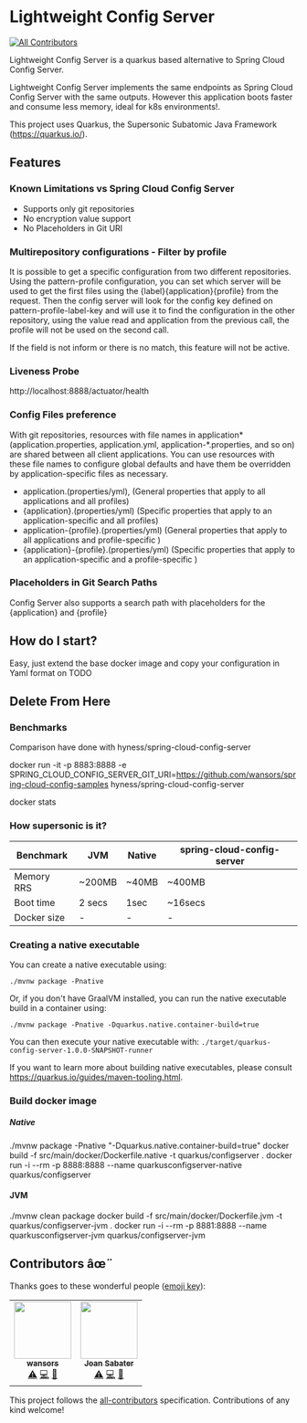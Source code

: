 # Lightweight Config Server
<!-- ALL-CONTRIBUTORS-BADGE:START - Do not remove or modify this section -->
[![All Contributors](https://img.shields.io/badge/all_contributors-2-orange.svg?style=flat-square)](#contributors-)
<!-- ALL-CONTRIBUTORS-BADGE:END -->

Lightweight Config Server is a quarkus based alternative to Spring Cloud Config Server.

Lightweight Config Server implements the same endpoints as Spring Cloud Config Server with the same outputs. However this application boots faster and consume less memory, ideal for k8s environments!.

This project uses Quarkus, the Supersonic Subatomic Java Framework (https://quarkus.io/).



## Features
### Known Limitations vs Spring Cloud Config Server
- Supports only git repositories
- No encryption value support
- No Placeholders in Git URI

### Multirepository configurations - Filter by profile
It is possible to get a specific configuration from two different repositories.
Using the pattern-profile configuration, you can set which server will be used to get the first files using the {label}{application}{profile} from the request. Then the config server will look for the config key defined on pattern-profile-label-key and will use it to find the configuration in the other repository, using the value read and application from the previous call, the profile will not be used on the second call.

If the field is not inform or there is no match, this feature will not be active.

### Liveness Probe
http://localhost:8888/actuator/health

### Config Files preference

With git repositories, resources with file names in application* (application.properties, application.yml, application-*.properties, and so on) are shared between all client applications. You can use resources with these file names to configure global defaults and have them be overridden by application-specific files as necessary.

* application.(properties/yml), (General properties that apply to all applications and all profiles)
* {application}.(properties/yml) (Specific properties that apply to an  application-specific and all profiles)
* application-{profile}.(properties/yml) (General properties that apply to all applications and profile-specific )
* {application}-{profile}.(properties/yml) (Specific properties that apply to an application-specific  and a profile-specific )

### Placeholders in Git Search Paths
Config Server also supports a search path with placeholders for the {application} and {profile}

## How do I start?
Easy, just extend the base docker image and copy your configuration in Yaml format on TODO



## Delete From Here

### Benchmarks
Comparison have done with hyness/spring-cloud-config-server

docker run -it -p 8883:8888 -e SPRING_CLOUD_CONFIG_SERVER_GIT_URI=https://github.com/wansors/spring-cloud-config-samples hyness/spring-cloud-config-server


docker stats




### How supersonic is it?

Benchmark | JVM | Native | spring-cloud-config-server 
--- | --- | --- | --- 
Memory RRS | ~200MB | ~40MB |  ~400MB 
Boot time | 2 secs | 1sec |  ~16secs 
Docker size| - | - | - 



### Creating a native executable

You can create a native executable using: 
```shell script
./mvnw package -Pnative
```

Or, if you don't have GraalVM installed, you can run the native executable build in a container using: 
```shell script
./mvnw package -Pnative -Dquarkus.native.container-build=true
```

You can then execute your native executable with: `./target/quarkus-config-server-1.0.0-SNAPSHOT-runner`

If you want to learn more about building native executables, please consult https://quarkus.io/guides/maven-tooling.html.










### Build docker image

##### Native
./mvnw package -Pnative "-Dquarkus.native.container-build=true"
docker build -f src/main/docker/Dockerfile.native -t quarkus/configserver .
docker run -i --rm -p 8888:8888  --name quarkusconfigserver-native quarkus/configserver

#### JVM
./mvnw clean package
docker build -f src/main/docker/Dockerfile.jvm -t quarkus/configserver-jvm .
docker run -i --rm -p 8881:8888 --name quarkusconfigserver-jvm quarkus/configserver-jvm

## Contributors âœ¨

Thanks goes to these wonderful people ([emoji key](https://allcontributors.org/docs/en/emoji-key)):

<!-- ALL-CONTRIBUTORS-LIST:START - Do not remove or modify this section -->
<!-- prettier-ignore-start -->
<!-- markdownlint-disable -->
<table>
  <tr>
    <td align="center"><a href="https://github.com/wansors"><img src="https://avatars.githubusercontent.com/u/15862396?v=4?s=100" width="100px;" alt=""/><br /><sub><b>wansors</b></sub></a><br /><a href="https://github.com/wansors/lightweight-config-server/commits?author=wansors" title="Tests">⚠️</a> <a href="https://github.com/wansors/lightweight-config-server/commits?author=wansors" title="Code">💻</a> <a href="#data-wansors" title="Data">🔣</a></td>
    <td align="center"><a href="https://github.com/jgspascual"><img src="https://avatars.githubusercontent.com/u/42868269?v=4?s=100" width="100px;" alt=""/><br /><sub><b>Joan Sabater</b></sub></a><br /><a href="https://github.com/wansors/lightweight-config-server/commits?author=jgspascual" title="Tests">⚠️</a> <a href="https://github.com/wansors/lightweight-config-server/commits?author=jgspascual" title="Code">💻</a> <a href="https://github.com/wansors/lightweight-config-server/commits?author=jgspascual" title="Documentation">📖</a></td>
  </tr>
</table>

<!-- markdownlint-restore -->
<!-- prettier-ignore-end -->

<!-- ALL-CONTRIBUTORS-LIST:END -->

This project follows the [all-contributors](https://github.com/all-contributors/all-contributors) specification. Contributions of any kind welcome!